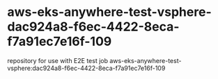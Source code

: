 # aws-eks-anywhere-test-vsphere-dac924a8-f6ec-4422-8eca-f7a91ec7e16f-109
repository for use with E2E test job aws-eks-anywhere-test-vsphere:dac924a8-f6ec-4422-8eca-f7a91ec7e16f-109
